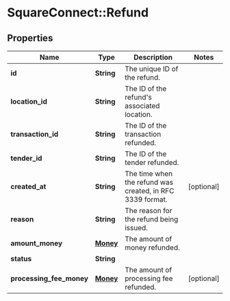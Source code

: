 # SquareConnect::Refund

## Properties
Name | Type | Description | Notes
------------ | ------------- | ------------- | -------------
**id** | **String** | The unique ID of the refund. | 
**location_id** | **String** | The ID of the refund&#39;s associated location. | 
**transaction_id** | **String** | The ID of the transaction refunded. | 
**tender_id** | **String** | The ID of the tender refunded. | 
**created_at** | **String** | The time when the refund was created, in RFC 3339 format. | [optional] 
**reason** | **String** | The reason for the refund being issued. | 
**amount_money** | [**Money**](Money.md) | The amount of money refunded. | 
**status** | **String** |  | 
**processing_fee_money** | [**Money**](Money.md) | The amount of processing fee refunded. | [optional] 


